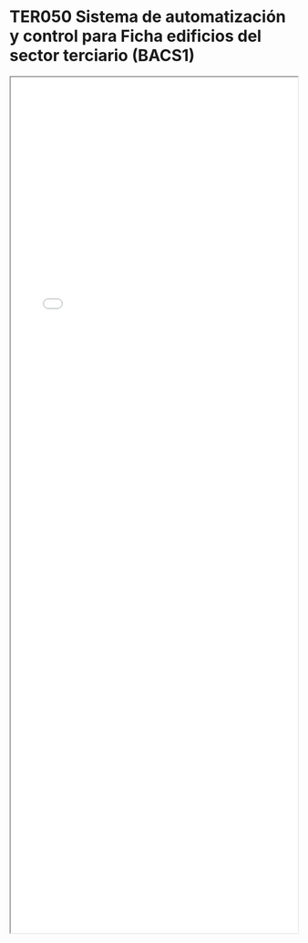 
# TER050  Sistema de automatización y control para Ficha edificios del sector terciario (BACS1)

<iframe src="../TER050  Sistema de automatización y control para Ficha edificios del sector terciario (BACS1).pdf" width="100%" height="1500px"></iframe>

